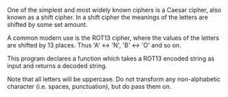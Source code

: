 One of the simplest and most widely known ciphers is a Caesar cipher, also known as a shift cipher. In a shift cipher the meanings of the letters are shifted by some set amount.

A common modern use is the ROT13 cipher, where the values of the letters are shifted by 13 places. Thus 'A' ↔ 'N', 'B' ↔ 'O' and so on.

This program declares a function which takes a ROT13 encoded string as input and returns a decoded string.

Note that all letters will be uppercase. Do not transform any non-alphabetic character (i.e. spaces, punctuation), but do pass them on.
